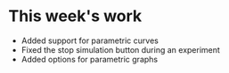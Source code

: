 # This week's work

* Added support for parametric curves
* Fixed the stop simulation button during an experiment
* Added options for parametric graphs